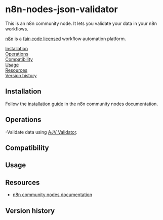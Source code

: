 # n8n-nodes-json-validator

This is an n8n community node. It lets you validate your data in your n8n workflows.

[n8n](https://n8n.io/) is a [fair-code licensed](https://docs.n8n.io/reference/license/) workflow automation platform.

[Installation](#installation)  
[Operations](#operations)  
[Compatibility](#compatibility)  
[Usage](#usage)  <!-- delete if not using this section -->  
[Resources](#resources)  
[Version history](#version-history)  <!-- delete if not using this section -->

## Installation

Follow the [installation guide](https://docs.n8n.io/integrations/community-nodes/installation/) in the n8n community nodes documentation.

## Operations

 -Validate data using [AJV Validator](https://ajv.js.org/HOME.html).

## Compatibility

## Usage

## Resources

* [n8n community nodes documentation](https://docs.n8n.io/integrations/community-nodes/)

## Version history
